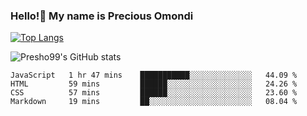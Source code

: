 ### Hello!👋 My name is Precious Omondi 

[![Top Langs](https://github-readme-stats.vercel.app/api/top-langs/?username=Presho99&langs_count=8&theme=dark)](https://github.com/Presho99/github-readme-stats)

![Presho99's GitHub stats](https://github-readme-stats.vercel.app/api?username=Presho99&show_icons=true&theme=dark)

<!--START_SECTION:waka-->

```text
JavaScript   1 hr 47 mins    ███████████░░░░░░░░░░░░░░   44.09 %
HTML         59 mins         ██████░░░░░░░░░░░░░░░░░░░   24.26 %
CSS          57 mins         ██████░░░░░░░░░░░░░░░░░░░   23.60 %
Markdown     19 mins         ██░░░░░░░░░░░░░░░░░░░░░░░   08.04 %
```

<!--END_SECTION:waka-->

